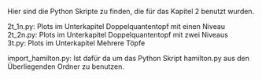 Hier sind die Python Skripte zu finden, die f&uuml;r das Kapitel 2 benutzt wurden.

2t_1n.py: Plots im Unterkapitel Doppelquantentopf mit einen Niveau\
2t_2n.py: Plots im Unterkapitel Doppelquantentopf mit zwei Niveaus\
3t.py: Plots im Unterkapitel Mehrere Töpfe

import_hamilton.py: Ist daf&uuml;r da um das Python Skript hamilton.py aus den &Uuml;berliegenden Ordner zu benutzen.
